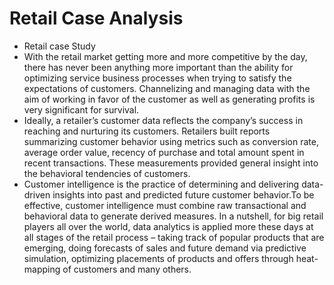 # Retail Case Analysis

- Retail case Study
- With the retail market getting more and more competitive by the day, there has never been 
  anything more important than the ability for optimizing service business processes when 
  trying to satisfy the expectations of customers. Channelizing and managing data with the 
  aim of working in favor of the customer as well as generating profits is very significant for 
  survival.
- Ideally, a retailer’s customer data reflects the company’s success in reaching and nurturing 
  its customers. Retailers built reports summarizing customer behavior using metrics such as 
  conversion rate, average order value, recency of purchase and total amount spent in recent 
  transactions. These measurements provided general insight into the behavioral tendencies 
  of customers.
- Customer intelligence is the practice of determining and delivering data-driven insights into 
  past and predicted future customer behavior.To be effective, customer intelligence must 
  combine raw transactional and behavioral data to generate derived measures.
  In a nutshell, for big retail players all over the world, data analytics is applied more these 
  days at all stages of the retail process – taking track of popular products that are emerging, 
  doing forecasts of sales and future demand via predictive simulation, optimizing placements
  of products and offers through heat-mapping of customers and many others.
